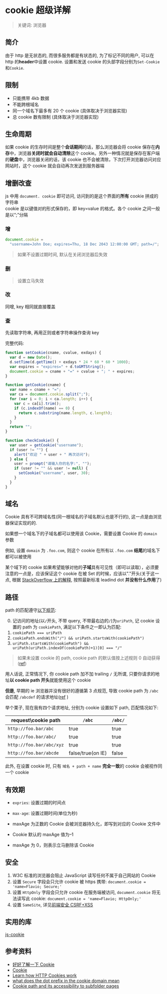 # cookie 超级详解

> 关键词: 浏览器

## 简介

由于 http 是无状态的, 而很多服务都是有状态的, 为了标记不同的用户, 可以在 http 的**header**中设置 cookie. 设置和发送 cookie 的头部字段分别为`Set-Cookie`和`Cookie`.

## 限制

- 只能携带 4kb 数据
- 不能跨根域名
- 同一个域名下最多有 20 个 cookie (具体取决于浏览器实现)
- 总 cookie 数有限制 (具体取决于浏览器实现)

## 生命周期

如果 cookie 的生存时间是整个**会话期间**的话，那么浏览器会将 cookie 保存在**内存**中，浏览器**关闭时就会自动清除**这个 cookie。另外一种情况就是保存在客户端的**硬盘**中，浏览器关闭的话，该 cookie 也不会被清除，下次打开浏览器访问对应网站时，这个 cookie 就会自动再次发送到服务器端

## 增删改查

js 中用 `document. cookie` 即可访问, 访问到的是这个界面的**所有** cookie 拼成的字符串  
cookie 是以键值对的形式保存的，即 key=value 的格式。各个 cookie 之间一般是以“;”分隔

### 增

```js
document.cookie =
  "username=John Doe; expires=Thu, 18 Dec 2043 12:00:00 GMT; path=/";
```

> 如果不设置过期时间, 默认在关闭浏览器后失效

### 删

> 设置立马失效

### 改

同增, key 相同就直接覆盖

### 查

先读取字符串, 再用正则或者字符串操作查询 key

完整代码:

```js
function setCookie(cname, cvalue, exdays) {
  var d = new Date();
  d.setTime(d.getTime() + exdays * 24 * 60 * 60 * 1000);
  var expires = "expires=" + d.toGMTString();
  document.cookie = cname + "=" + cvalue + "; " + expires;
}

function getCookie(cname) {
  var name = cname + "=";
  var ca = document.cookie.split(";");
  for (var i = 0; i < ca.length; i++) {
    var c = ca[i].trim();
    if (c.indexOf(name) == 0) {
      return c.substring(name.length, c.length);
    }
  }
  return "";
}

function checkCookie() {
  var user = getCookie("username");
  if (user != "") {
    alert("欢迎 " + user + " 再次访问");
  } else {
    user = prompt("请输入你的名字:", "");
    if (user != "" && user != null) {
      setCookie("username", user, 30);
    }
  }
}
```

## 域名

Cookie 具有不可跨域名性(同一根域名的子域名默认也是不行的), 这一点是由浏览器保证实现的的.

如果想一个域名下的子域名都可以使用该 Cookie，需要设置 Cookie 的 `domain` 参数

例如, 设置 `domain` 为 `.foo.com`, 则这个 cookie 在所有以 `.foo.com` **结尾**的域名下都可以被使用

某个域下的 cookie 如果希望能够对他的**子域**具有可见性（即可以读取），必须要注意的一点是，应该保证这个 cookie 在被 Set 的时候，应该以"."开头(关于这一点, 根据 [StackOverflow 上的解释](https://stackoverflow.com/questions/9618217/what-does-the-dot-prefix-in-the-cookie-domain-mean), 按照最新标准 leadind dot **并没有什么作用**了)

## 路径

path 的匹配遵守[以下规范](https://tools.ietf.org/html/rfc6265#section-5.1.4):

0. 记访问的地址(以`/`开头, 不带 query, 不带最右边的`/`)为`uriPath`, 记 cookie 设置的 path 为 `cookiePath`, 满足以下条件之一即认为匹配:
1. `cookiePath === uriPath`
2. `cookiePath.endsWith("/") && uriPath.startsWith(cookiePath")`
3. `uriPath.startsWith(cookiePath") && uriPath(uriPath.indexOf(cookiePath)+1)[0] === "/"`

> 如果未设置 cookie 的 path, cookie path 的默认值按上述规则 0 自动获得([ref](https://www.jianshu.com/p/48556e5c44f5))

用人话说, 正常情况下, 你 cookie path 加不加 trailing `/` 无所谓, 只要你请求的地址**以 cookie path 开头**就能使用这个 cookie

**但是**, 早期的 ie 浏览器并没有很好的遵循第 3 点规范, 导致 cookie path 为 `/abc` 会匹配 `/abcdef` 的请求地址([ref](https://stackoverflow.com/questions/8292449/internet-explorer-sends-the-wrong-cookie-when-the-paths-overlap)
)

举个栗子, 现在我有四个请求地址, 分别为 cookie 设置如下 path, 匹配情况如下:

| request\\cookie path     | `/abc`            | `/abc/` |
| ------------------------ | ----------------- | ------- |
| `http://foo.bar/abc`     | true              | true    |
| `http://foo.bar/abc/`    | true              | true    |
| `http://foo.bar/abc/xyz` | true              | true    |
| `http://foo.bar/abcde`   | false/true(on IE) | false   |

此外, 在设置 cookie 时, 只有 `域名 + path + name` **完全一致**的 cookie 会被视作同一个 cookie

## 有效期

- `expries`: 设置过期的时间点
- `max-age`: 设置过期时间(单位为秒)

- maxAge 为正数的 Cookie 会被浏览器持久化，即写到对应的 Cookie 文件中
- Cookie 默认的 maxAge 值为–1
- maxAge 为 0，则表示立马删除该 Cookie

## 安全

1. W3C 标准的浏览器会阻止 JavaScript 读写任何不属于自己网站的 Cookie
2. 设置 `Secure` 字段会只允许 cookie 被 https 携带: `document.cookie = 'name=Flavio; Secure;'`
3. 设置 `HttpOnly` 字段会只允许 cookie 在服务端被访问, `document.cookie` 将无法读写此 cookie: `document.cookie = 'name=Flavio; HttpOnly;'`
4. 设置 `SameSite`, 详见[前端安全 CSRF+XSS](http://www.xiong35.cn/blog2.0/articles/blog/105)

## 实用的库

[js-cookie](https://github.com/js-cookie/js-cookie)

## 参考资料

- [好好了解一下 Cookie](https://blog.csdn.net/zhangquan_zone/article/details/77627899)
- [Cookie](https://blog.csdn.net/sinat_36594453/article/details/88870899)
- [Learn how HTTP Cookies work](https://flaviocopes.com/cookies/)
- [what does the dot prefix in the cookie domain mean](https://stackoverflow.com/questions/9618217/what-does-the-dot-prefix-in-the-cookie-domain-mean)
- [Cookie path and its accessibility to subfolder pages](https://stackoverflow.com/questions/576535/cookie-path-and-its-accessibility-to-subfolder-pages)
